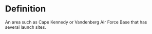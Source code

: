 # Definition

An area such as Cape Kennedy or Vandenberg Air Force Base that has
several launch sites.
